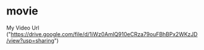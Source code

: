 # movie
My Video Url ("https://drive.google.com/file/d/1iWz0AmlQ910eCRza79ouFBhBPx2WKzJD/view?usp=sharing") 

